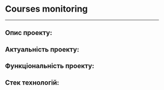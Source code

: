 # Courses monitoring
---
## Опис проекту:
## Актуальність проекту:
## Функціональність проекту:
## Стек технологій:
